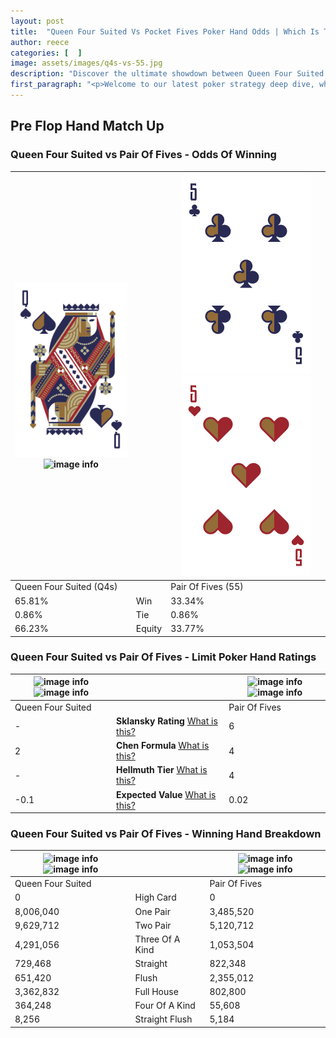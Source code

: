 ```yaml
---
layout: post
title:  "Queen Four Suited Vs Pocket Fives Poker Hand Odds | Which Is The Better Hand In Poker? A Complete Guide"
author: reece
categories: [  ]
image: assets/images/q4s-vs-55.jpg
description: "Discover the ultimate showdown between Queen Four Suited and Pair Of Fives in poker! Uncover the odds, strategies, and scenarios where one hand triumphs over the other. Get ready to up your poker game with this thrilling analysis."
first_paragraph: "<p>Welcome to our latest poker strategy deep dive, where we're pitting two distinct hands against each other in a high-stakes showdown: Queen Four Suited vs Pair Of Fives.</p><p>In the dynamic world of poker, every decision counts, and knowing which hand holds the upper hand is key to your success at the table.</p><p>In this article, we'll dissect these two hands, explore the scenarios where one dominates the other, and equip you with the knowledge to make strategic choices that can tip the odds in your favor.</p><p>Get ready to unravel the intriguing dynamics of these poker hands and elevate your game to new heights.</p>"
---
```




[comment]: # (sp0)

## Pre Flop Hand Match Up

<div class="table hand-ratings" markdown="1"> 



### Queen Four Suited vs Pair Of Fives - Odds Of Winning


    
| ![image info](assets/images/hand1/q.png) ![image info](assets/images/hand1/4s.png) |  | ![image info](assets/images/hand2/5.png) ![image info](assets/images/hand2/5o.png) |
| -------- | -------- | -------- |
| Queen Four Suited (Q4s) |  | Pair Of Fives (55) |
| 65.81% | Win | 33.34% |
| 0.86% | Tie | 0.86% |
| 66.23% | Equity | 33.77% |




[comment]: # (sp1)



### Queen Four Suited vs Pair Of Fives - Limit Poker Hand Ratings


    
| ![image info](https://www.riverpairs.com/assets/images/hand1/q.png) ![image info](https://www.riverpairs.com/assets/images/hand1/4s.png) |  | ![image info](https://www.riverpairs.com/assets/images/hand2/5.png) ![image info](https://www.riverpairs.com/assets/images/hand2/5o.png) |
| -------- | -------- | -------- |
| Queen Four Suited |  | Pair Of Fives |
| - | **Sklansky Rating** [What is this?](/sklansky-rating-explained) | 6 |
| 2 | **Chen Formula** [What is this?](/chen-formula-explained) | 4 |
| - | **Hellmuth Tier** [What is this?](/Hellmuth-tier-explained) | 4 |
| -0.1 | **Expected Value** [What is this?](/expected-value-explained) | 0.02 |




[comment]: # (sp2)



### Queen Four Suited vs Pair Of Fives - Winning Hand Breakdown


    
| ![image info](https://www.riverpairs.com/assets/images/hand1/q.png) ![image info](https://www.riverpairs.com/assets/images/hand1/4s.png) |  | ![image info](https://www.riverpairs.com/assets/images/hand2/5.png) ![image info](https://www.riverpairs.com/assets/images/hand2/5o.png) |
| -------- | -------- | -------- |
| Queen Four Suited |  | Pair Of Fives |
| 0 | High Card | 0 |
| 8,006,040 | One Pair | 3,485,520 |
| 9,629,712 | Two Pair | 5,120,712 |
| 4,291,056 | Three Of A Kind | 1,053,504 |
| 729,468 | Straight | 822,348 |
| 651,420 | Flush | 2,355,012 |
| 3,362,832 | Full House | 802,800 |
| 364,248 | Four Of A Kind | 55,608 |
| 8,256 | Straight Flush | 5,184 |




[comment]: # (sp3)



</div>

[comment]: # (sp4)



[comment]: # (sp5)

